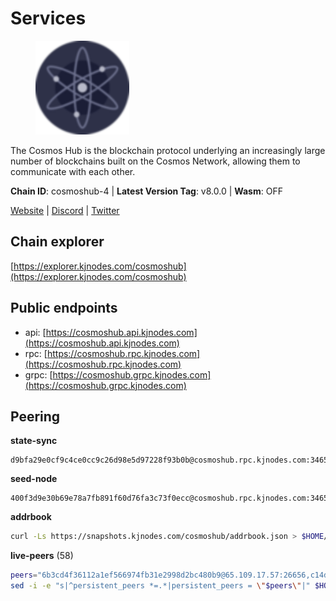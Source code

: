 # Services

<figure><img src="https://raw.githubusercontent.com/kj89/cosmos-images/main/logos/cosmoshub.png" width="150" alt=""><figcaption></figcaption></figure>

The Cosmos Hub is the blockchain protocol underlying an  increasingly large number of blockchains built on the  Cosmos Network, allowing them to communicate with each other.

**Chain ID**: cosmoshub-4 | **Latest Version Tag**: v8.0.0 | **Wasm**: OFF

[Website](https://hub.cosmos.network) | [Discord](https://discord.gg/cosmosnetwork) | [Twitter](https://twitter.com/cosmoshub)




## Chain explorer
[https://explorer.kjnodes.com/cosmoshub](https://explorer.kjnodes.com/cosmoshub)

## Public endpoints

* api: [https://cosmoshub.api.kjnodes.com](https://cosmoshub.api.kjnodes.com)
* rpc: [https://cosmoshub.rpc.kjnodes.com](https://cosmoshub.rpc.kjnodes.com)
* grpc: [https://cosmoshub.grpc.kjnodes.com](https://cosmoshub.grpc.kjnodes.com)

## Peering

**state-sync**

```text
d9bfa29e0cf9c4ce0cc9c26d98e5d97228f93b0b@cosmoshub.rpc.kjnodes.com:34656
```

**seed-node**

```text
400f3d9e30b69e78a7fb891f60d76fa3c73f0ecc@cosmoshub.rpc.kjnodes.com:34659
```

**addrbook**
```bash
curl -Ls https://snapshots.kjnodes.com/cosmoshub/addrbook.json > $HOME/.gaia/config/addrbook.json
```

**live-peers** (58)
```bash
peers="6b3cd4f36112a1ef566974fb31e2998d2bc480b9@65.109.17.57:26656,c14d39422b5d70d9084d19d286c7427c0762cdfc@162.55.92.114:2010,7dd34d8d3880bc48eff3e47b941d06bd1941a962@93.115.25.106:26656,8698cb819c9a4503fe2c71055f1380d08edc5adf@204.16.244.116:26656,d9bfa29e0cf9c4ce0cc9c26d98e5d97228f93b0b@65.109.88.38:34656,e55d302b4c706e50b416a76666cf2f33ae64dc79@65.109.106.169:26656,9edd51012df3a09395a48eb68a84723d6308e08c@35.212.116.100:26656,82588f011491c6100d922d133f52fc23460b9231@95.216.230.145:26656,67685d93f2256caa7a2d53e3a104f9e437c3d247@95.216.114.244:26656,b533749dfe0dc09eff1dfb2adf83108f9125ee1c@162.55.97.111:26656,e0ab6c5cc86959853f499236b8297344802ac5f4@5.161.139.201:26656,ca5011c44fd74d95e7fca487c69e301df195750c@65.108.122.246:26726,ba3bacc714817218562f743178228f23678b2873@34.141.15.99:26656,2441e90fcb341fcd5bebec15b54e346cdca64a9b@135.148.123.8:14956,53b3651680ec3482d736808cbb3035940107f8ab@185.146.148.119:26656,3450293ebc89d869ada0627ac9d4d2ff49c51a58@15.164.228.75:26656,d484b416598b98d3cd7f4dfb6faa30d75ee9d545@188.214.129.233:26656,fe21dd474640247888fc7c4dce82da8da08a8bfd@135.181.113.227:26656,c1e437f73b8889b78ea34981e7c349157ad80284@107.135.15.66:26656,1279eae188599463661c3e2b9ab492615a6d7079@65.108.235.32:2010,c940e11c1072dad06da3b1b48ca92966bb37e93a@74.96.207.58:28721,6ea2ef7d3dd5d6967708a0b31eed85ba090a90a1@65.108.121.190:12010,e829d4764a5cecc44b3414777853b34407b36601@185.16.39.179:26656,c5bf14906ba28dcb389e055f824dabe9576ed3f4@52.87.182.81:26656,213857e741833d17275ea559bb2d0342398cec99@35.245.206.45:26656,daa6d8314246ad65037a48ec2e2266eeea9d46f8@154.53.63.50:26656,4ddba29a7dfa740a4edeb5c620c963f67f951e1d@5.9.72.212:2000,e726816f42831689eab9378d5d577f1d06d25716@23.88.22.1:26656,344d87e04fdf04be760da5069a59d9a489b886a6@52.14.44.1:26656,3a94f1021e84bb54a640e5b1c1fe16827824e4f7@51.79.20.217:26656,58b31074c33d34e96c35e071dc97fc1a82410df3@161.97.142.147:26656,4ebf074e8b4a24438bd0bd503b62b4728dfb8eae@35.212.101.35:26656,1da54d20c7339713f1d6d28dd2117087dd33d0ca@5.9.59.145:26656,1cce99042f884d669e7287e3e362bff8e385c63e@46.4.79.183:26726,a09ed43e09f773e39855dc5d8b6a220eff4cb947@204.16.241.207:26656,d54eacb237dfbc0eb934a45509f878eb3ea3a5b3@64.44.148.195:26656,971ed177b284db42108187867cb8694df48ac742@95.217.205.41:26656,b79e1d3a621bdafd3a8d9a49dff8f4737d0bedc9@3.217.133.209:26656,05eb7aa1fd8251ed7a650c13da406df022b298b6@195.201.56.108:26656,61afb0f37c02031f285f6b27ead2a3e7a97cc28a@35.212.34.104:26656,460967e46cc013e5e3eb365c1a8d271b0662549f@35.208.242.182:26656,34f8521343bb29a2b7dc44f0e4f1e91f930882be@95.216.98.181:26656,f5f8b96406a165d486be243723bfa7291db1cf62@35.230.170.155:26656,4c46d32cbc4777c59a91a53fdadf8a3fa362036e@116.202.10.68:26656,76cb6275dcd71f43aecf3b8dddae08554b7cc6f5@51.79.20.226:26656,11de8a73123ce854241cfa9687921c544b83d5d9@141.94.100.228:26656,9c3e9ecedf6817c902b58e7f976aca3797df03fb@51.79.20.221:26656,32bdba6ced12cdf2e534566e6c3d66ee2f7ef494@84.244.95.229:26656,ee767901f4a7eaf44603ef0a5b6e5edac118ba1e@74.118.136.149:26656,64148c47e1424173e3dcf90ab90bf196c2971b15@88.218.224.118:26656,39f68cf5744a881ea73023bf4e02db36390cfb1f@146.190.59.8:26090,1997e68bf205bedeed0c4723786bf03464987dc1@77.87.108.21:26656,2286eeee09fcf37e768dfffc0db8c821b9231b7b@204.16.244.78:26656,dea13e7232642331360d4387b0ab106b014092d4@116.202.236.59:26656,803abd0b6b0478ab7f7e38dbda89902ca67f8778@65.21.90.137:11956,471518432477e31ea348af246c0b54095d41352c@88.198.129.17:26656,3fa92cb705180d98c1849fbf49802c91e25210d3@198.244.202.140:26656,bfc30c4eaec1d2d5afc1febd9d5cc58534ddcdd2@35.246.51.184:26656"
sed -i -e "s|^persistent_peers *=.*|persistent_peers = \"$peers\"|" $HOME/.gaia/config/config.toml
```
